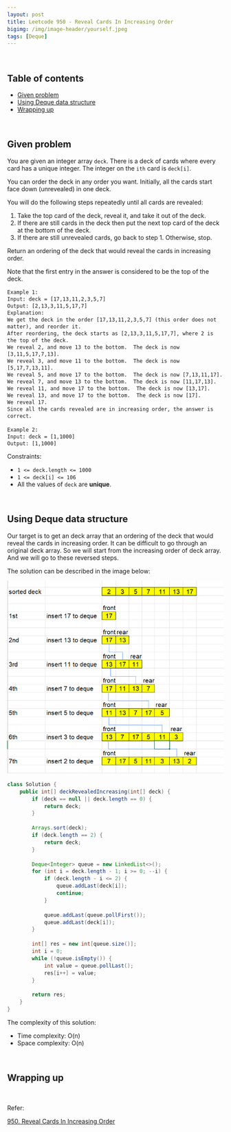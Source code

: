 ```yaml
---
layout: post
title: Leetcode 950 - Reveal Cards In Increasing Order
bigimg: /img/image-header/yourself.jpeg
tags: [Deque]
---
```





<br>

## Table of contents
- [Given problem](#given-problem)
- [Using Deque data structure](#using-deque-data-structure)
- [Wrapping up](#wrapping-up)


<br>

## Given problem

You are given an integer array `deck`. There is a deck of cards where every card has a unique integer. The integer on the `ith` card is `deck[i]`.

You can order the deck in any order you want. Initially, all the cards start face down (unrevealed) in one deck.

You will do the following steps repeatedly until all cards are revealed:
1. Take the top card of the deck, reveal it, and take it out of the deck.
2. If there are still cards in the deck then put the next top card of the deck at the bottom of the deck.
3. If there are still unrevealed cards, go back to step 1. Otherwise, stop.

Return an ordering of the deck that would reveal the cards in increasing order.

Note that the first entry in the answer is considered to be the top of the deck.

```
Example 1:
Input: deck = [17,13,11,2,3,5,7]
Output: [2,13,3,11,5,17,7]
Explanation: 
We get the deck in the order [17,13,11,2,3,5,7] (this order does not matter), and reorder it.
After reordering, the deck starts as [2,13,3,11,5,17,7], where 2 is the top of the deck.
We reveal 2, and move 13 to the bottom.  The deck is now [3,11,5,17,7,13].
We reveal 3, and move 11 to the bottom.  The deck is now [5,17,7,13,11].
We reveal 5, and move 17 to the bottom.  The deck is now [7,13,11,17].
We reveal 7, and move 13 to the bottom.  The deck is now [11,17,13].
We reveal 11, and move 17 to the bottom.  The deck is now [13,17].
We reveal 13, and move 17 to the bottom.  The deck is now [17].
We reveal 17.
Since all the cards revealed are in increasing order, the answer is correct.

Example 2:
Input: deck = [1,1000]
Output: [1,1000]
```

Constraints:
- `1 <= deck.length <= 1000`
- `1 <= deck[i] <= 106`
- All the values of `deck` are **unique**.


<br>

## Using Deque data structure

Our target is to get an deck array that an ordering of the deck that would reveal the cards in increasing order. It can be difficult to go through an original deck array. So we will start from the increasing order of deck array. And we will go to these reversed steps.

The solution can be described in the image below:

![](../img/Data-structure/queue/leetcode-950-1.png)

```java
class Solution {
    public int[] deckRevealedIncreasing(int[] deck) {
        if (deck == null || deck.length == 0) {
            return deck;
        }

        Arrays.sort(deck);
        if (deck.length == 2) {
            return deck;
        }

        Deque<Integer> queue = new LinkedList<>();
        for (int i = deck.length - 1; i >= 0; --i) {
            if (deck.length - i <= 2) {
                queue.addLast(deck[i]);
                continue;
            }

            queue.addLast(queue.pollFirst());
            queue.addLast(deck[i]);
        }

        int[] res = new int[queue.size()];
        int i = 0;
        while (!queue.isEmpty()) {
            int value = queue.pollLast();
            res[i++] = value;
        }

        return res;
    }
}
```

The complexity of this solution:
- Time complexity: O(n)
- Space complexity: O(n)


<br>

## Wrapping up




<br>

Refer:

[950. Reveal Cards In Increasing Order](https://leetcode.com/problems/reveal-cards-in-increasing-order/)
